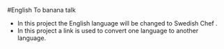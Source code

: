#English To banana talk 
- In this project the English language will be changed to Swedish Chef .
 - In this project a link is used to convert one language to another language.
